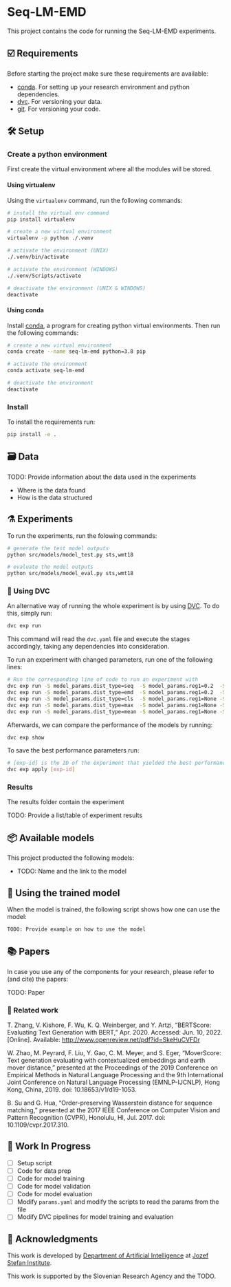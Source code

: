 # Seq-LM-EMD

This project contains the code for running the Seq-LM-EMD experiments.

## ☑️ Requirements

Before starting the project make sure these requirements are available:

- [conda][conda]. For setting up your research environment and python dependencies.
- [dvc][dvc]. For versioning your data.
- [git][git]. For versioning your code.

## 🛠️ Setup

### Create a python environment

First create the virtual environment where all the modules will be stored.

#### Using virtualenv

Using the `virtualenv` command, run the following commands:

```bash
# install the virtual env command
pip install virtualenv

# create a new virtual environment
virtualenv -p python ./.venv

# activate the environment (UNIX)
./.venv/bin/activate

# activate the environment (WINDOWS)
./.venv/Scripts/activate

# deactivate the environment (UNIX & WINDOWS)
deactivate
```

#### Using conda

Install [conda][conda], a program for creating python virtual environments. Then run the following commands:

```bash
# create a new virtual environment
conda create --name seq-lm-emd python=3.8 pip

# activate the environment
conda activate seq-lm-emd

# deactivate the environment
deactivate
```

### Install

To install the requirements run:

```bash
pip install -e .
```

## 🗃️ Data

TODO: Provide information about the data used in the experiments

- Where is the data found
- How is the data structured

## ⚗️ Experiments

To run the experiments, run the folowing commands:

```bash
# generate the test model outputs
python src/models/model_test.py sts,wmt18

# evaluate the model outputs
python src/models/model_eval.py sts,wmt18
```

### 🦉 Using DVC

An alternative way of running the whole experiment is by using [DVC][dvc]. To do this,
simply run:

```bash
dvc exp run
```

This command will read the `dvc.yaml` file and execute the stages accordingly, taking
any dependencies into consideration.

To run an experiment with changed parameters, run one of the following lines:

```bash
# Run the corresponding line of code to run an experiment with
dvc exp run -S model_params.dist_type=seq  -S model_params.reg1=0.2  -S model_params.reg2=0.2  -S model_params.nit=100
dvc exp run -S model_params.dist_type=emd  -S model_params.reg1=0.2  -S model_params.reg2=None -S model_params.nit=100
dvc exp run -S model_params.dist_type=cls  -S model_params.reg1=None -S model_params.reg2=None -S model_params.nit=None
dvc exp run -S model_params.dist_type=max  -S model_params.reg1=None -S model_params.reg2=None -S model_params.nit=None
dvc exp run -S model_params.dist_type=mean -S model_params.reg1=None -S model_params.reg2=None -S model_params.nit=None
```

Afterwards, we can compare the performance of the models by running:

```bash
dvc exp show
```

To save the best performance parameters run:

```bash
# [exp-id] is the ID of the experiment that yielded the best performance
dvc exp apply [exp-id]
```

### Results

The results folder contain the experiment

TODO: Provide a list/table of experiment results

## 📦️ Available models

This project producted the following models:

- TODO: Name and the link to the model

## 🚀 Using the trained model

When the model is trained, the following script shows how one can use the model:

```python
TODO: Provide example on how to use the model
```

## 📚 Papers

In case you use any of the components for your research, please refer to
(and cite) the papers:

TODO: Paper

### 📓 Related work

T. Zhang, V. Kishore, F. Wu, K. Q. Weinberger, and Y. Artzi, “BERTScore:
Evaluating Text Generation with BERT,” Apr. 2020. Accessed: Jun. 10, 2022.
[Online]. Available: http://www.openreview.net/pdf?id=SkeHuCVFDr

W. Zhao, M. Peyrard, F. Liu, Y. Gao, C. M. Meyer, and S. Eger, “MoverScore: Text
generation evaluating with contextualized embeddings and earth mover distance,”
presented at the Proceedings of the 2019 Conference on Empirical Methods in Natural
Language Processing and the 9th International Joint Conference on Natural Language
Processing (EMNLP-IJCNLP), Hong Kong, China, 2019. doi: 10.18653/v1/d19-1053.

B. Su and G. Hua, “Order-preserving Wasserstein distance for sequence matching,”
presented at the 2017 IEEE Conference on Computer Vision and Pattern Recognition (CVPR),
Honolulu, HI, Jul. 2017. doi: 10.1109/cvpr.2017.310.

## 🚧 Work In Progress

- [ ] Setup script
- [ ] Code for data prep
- [ ] Code for model training
- [ ] Code for model validation
- [ ] Code for model evaluation
- [ ] Modify `params.yaml` and modify the scripts to read the params from the file
- [ ] Modify DVC pipelines for model training and evaluation

## 📣 Acknowledgments

This work is developed by [Department of Artificial Intelligence][ailab] at [Jozef Stefan Institute][ijs].

This work is supported by the Slovenian Research Agency and the TODO.

[python]: https://www.python.org/
[conda]: https://www.anaconda.com/
[git]: https://git-scm.com/
[dvc]: https://dvc.org/
[ailab]: http://ailab.ijs.si/
[ijs]: https://www.ijs.si/
